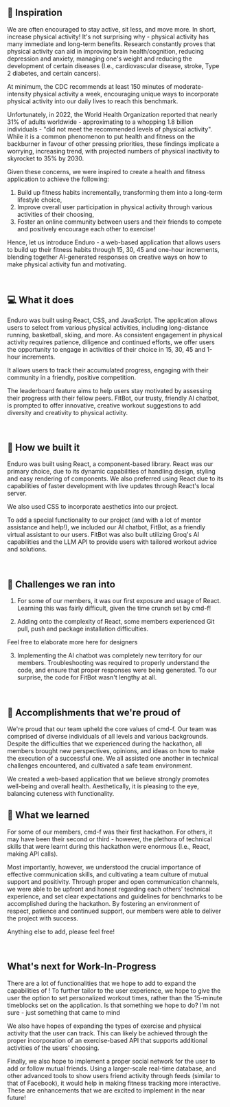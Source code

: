 ## 🤔 Inspiration 

We are often encouraged to stay active, sit less, and move more. In short, increase physical activity! It's not surprising why - physical activity has many immediate and long-term benefits. Research constantly proves that physical activity can aid in improving brain health/cognition, reducing depression and anxiety, managing one's weight and reducing the development of certain diseases (I.e., cardiovascular disease, stroke, Type 2 diabetes, and certain cancers).

At minimum, the CDC recommends at least 150 minutes of moderate-intensity physical activity a week, encouraging unique ways to incorporate physical activity into our daily lives to reach this benchmark.

Unfortunately, in 2022, the World Health Organization reported that nearly 31% of adults worldwide - approximating to a whopping 1.8 billion individuals - "did not meet the recommended levels of physical activity". While it is a common phenomenon to put health and fitness on the backburner in favour of other pressing priorities, these findings implicate a worrying, increasing trend, with projected numbers of physical inactivity to skyrocket to 35% by 2030.

Given these concerns, we were inspired to create a health and fitness application to achieve the following:

1) Build up fitness habits incrementally, transforming them into a long-term lifestyle choice, 
2) Improve overall user participation in physical activity through various activities of their choosing, 
3) Foster an online community between users and their friends to compete and positively encourage each other to exercise!

Hence, let us introduce Enduro - a web-based application that allows users to build up their fitness habits through 15, 30, 45 and one-hour increments, blending together AI-generated responses on creative ways on how to make physical activity fun and motivating.

<br>

## 💻 What it does

Enduro was built using React, CSS, and JavaScript. The application allows users to select from various physical activities, including long-distance running, basketball, skiing, and more. As consistent engagement in physical activity requires patience, diligence and continued efforts, we offer users the opportunity to engage in activities of their choice in 15, 30, 45 and 1-hour increments.

It allows users to track their accumulated progress, engaging with their community in a friendly, positive competition.

The leaderboard feature aims to help users stay motivated by assessing their progress with their fellow peers. FitBot, our trusty, friendly AI chatbot, is prompted to offer innovative, creative workout suggestions to add diversity and creativity to physical activity.

<br>

## 👥 How we built it 

Enduro was built using React, a component-based library. React was our primary choice, due to its dynamic capabilities of handling design, styling and easy rendering of components. We also preferred using React due to its capabilities of faster development with live updates through React's local server.

We also used CSS to incorporate aesthetics into our project.

To add a special functionality to our project (and with a lot of mentor assistance and help!), we included our AI chatbot, FitBot, as a friendly virtual assistant to our users. FitBot was also built utilizing Groq's AI capabilities and the LLM API to provide users with tailored workout advice and solutions.

<br>

## 📄 Challenges we ran into 

1.  For some of our members, it was our first exposure and usage of React. Learning this was fairly difficult, given the time crunch set by cmd-f!

2.  Adding onto the complexity of React, some members experienced Git pull, push and package installation difficulties.

Feel free to elaborate more here for designers

3.  Implementing the AI chatbot was completely new territory for our members. Troubleshooting was required to properly understand the code, and ensure that proper responses were being generated. To our surprise, the code for FitBot wasn't lengthy at all.

<br>

## 🏅 Accomplishments that we're proud of

We're proud that our team upheld the core values of cmd-f. Our team was comprised of diverse individuals of all levels and various backgrounds. Despite the difficulties that we experienced during the hackathon, all members brought new perspectives, opinions, and ideas on how to make the execution of a successful one. We all assisted one another in technical challenges encountered, and cultivated a safe team environment.

We created a web-based application that we believe strongly promotes well-being and overall health. Aesthetically, it is pleasing to the eye, balancing cuteness with functionality.

## 🏫 What we learned

For some of our members, cmd-f was their first hackathon. For others, it may have been their second or third - however, the plethora of technical skills that were learnt during this hackathon were enormous (I.e., React, making API calls).

Most importantly, however, we understood the crucial importance of effective communication skills, and cultivating a team culture of mutual support and positivity. Through proper and open communication channels, we were able to be upfront and honest regarding each others' technical experience, and set clear expectations and guidelines for benchmarks to be accomplished during the hackathon. By fostering an environment of respect, patience and continued support, our members were able to deliver the project with success.

Anything else to add, please feel free!

<br>

## What's next for Work-In-Progress

There are a lot of functionalities that we hope to add to expand the capabilities of ! To further tailor to the user experience, we hope to give the user the option to set personalized workout times, rather than the 15-minute timeblocks set on the application. Is that something we hope to do? I'm not sure - just something that came to mind

We also have hopes of expanding the types of exercise and physical activity that the user can track. This can likely be achieved through the proper incorporation of an exercise-based API that supports additional activities of the users' choosing.

Finally, we also hope to implement a proper social network for the user to add or follow mutual friends. Using a larger-scale real-time database, and other advanced tools to show users friend activity through feeds (similar to that of Facebook), it would help in making fitness tracking more interactive. These are enhancements that we are excited to implement in the near future!

<br>
